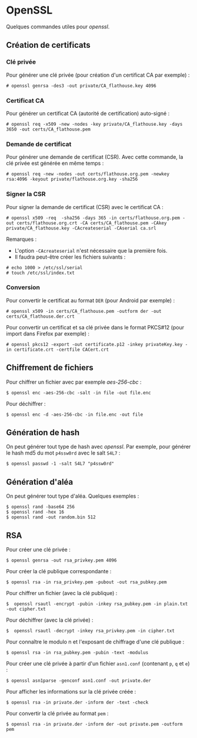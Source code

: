 OpenSSL
=======

Quelques commandes utiles pour *openssl*.

## Création de certificats
### Clé privée
Pour générer une clé privée (pour création d'un certificat CA par exemple) :
```
# openssl genrsa -des3 -out private/CA_flathouse.key 4096
```

### Certificat CA
Pour générer un certificat CA (autorité de certification) auto-signé :
```
# openssl req -x509 -new -nodes -key private/CA_flathouse.key -days 3650 -out certs/CA_flathouse.pem
```

### Demande de certificat
Pour générer une demande de certificat (CSR). Avec cette commande, la clé privée est générée en même temps :
```
# openssl req -new -nodes -out certs/flathouse.org.pem -newkey rsa:4096 -keyout private/flathouse.org.key -sha256
```

### Signer la CSR
Pour signer la demande de certificat (CSR) avec le certificat CA :
```
# openssl x509 -req  -sha256 -days 365 -in certs/flathouse.org.pem -out certs/flathouse.org.crt -CA certs/CA_flathouse.pem -CAkey private/CA_flathouse.key -CAcreateserial -CAserial ca.srl
```

Remarques :
* L'option `-CAcreateserial` n'est nécessaire que la première fois.
* Il faudra peut-être créer les fichiers suivants :
```
# echo 1000 > /etc/ssl/serial
# touch /etc/ssl/index.txt
```

### Conversion
Pour convertir le certificat au format `DER` (pour Android par exemple) :
```
# openssl x509 -in certs/CA_flathouse.pem -outform der -out certs/CA_flathouse.der.crt
```

Pour convertir un certificat et sa clé privée dans le format PKCS#12 (pour import dans Firefox par exemple) :
```
# openssl pkcs12 -export -out certificate.p12 -inkey privateKey.key -in certificate.crt -certfile CACert.crt
```

## Chiffrement de fichiers
Pour chiffrer un fichier avec par exemple *aes-256-cbc* :
```
$ openssl enc -aes-256-cbc -salt -in file -out file.enc
```

Pour déchiffrer :
```
$ openssl enc -d -aes-256-cbc -in file.enc -out file
```

## Génération de hash
On peut générer tout type de hash avec *openssl*. Par exemple, pour générer le hash md5 du mot `p4ssw0rd` avec le salt `S4L7` :
```
$ openssl passwd -1 -salt S4L7 "p4ssw0rd"
```

## Génération d'aléa
On peut générer tout type d'aléa. Quelques exemples :
```
$ openssl rand -base64 256
$ openssl rand -hex 16
$ openssl rand -out random.bin 512
```

## RSA
Pour créer une clé privée :
```
$ openssl genrsa -out rsa_privkey.pem 4096
```
Pour créer la clé publique correspondante :
```
$ openssl rsa -in rsa_privkey.pem -pubout -out rsa_pubkey.pem
```
Pour chiffrer un fichier (avec la clé publique) :
```
$  openssl rsautl -encrypt -pubin -inkey rsa_pubkey.pem -in plain.txt -out cipher.txt
```
Pour déchiffrer (avec la clé privée) :
```
$  openssl rsautl -decrypt -inkey rsa_privkey.pem -in cipher.txt
```
Pour connaître le modulo n et l'exposant de chiffrage d'une clé publique :
```
$ openssl rsa -in rsa_pubkey.pem -pubin -text -modulus
```
Pour créer une clé privée à partir d'un fichier `asn1.conf` (contenant `p`, `q` et `e`) :
```
$ openssl asn1parse -genconf asn1.conf -out private.der
```
Pour afficher les informations sur la clé privée créée :
```
$ openssl rsa -in private.der -inform der -text -check
```
Pour convertir la clé privée au format `pem` :
```
$ openssl rsa -in private.der -inform der -out private.pem -outform pem
```
